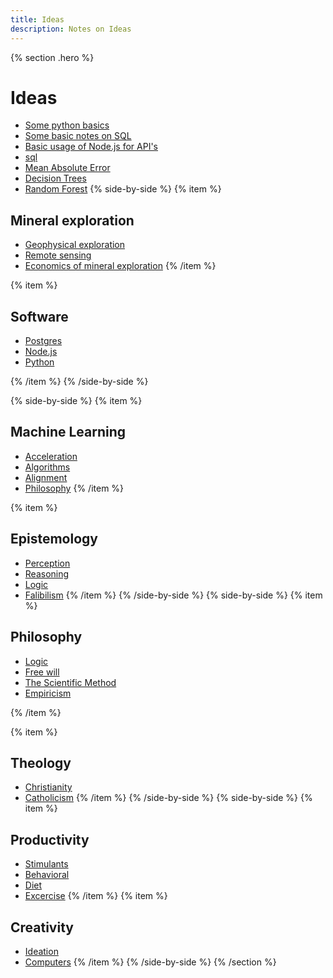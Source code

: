 ```yaml
---
title: Ideas
description: Notes on Ideas
---
```


{% section .hero %}
# Ideas 
- [Some python basics](/notes/ideas/basic-python-technical)
- [Some basic notes on SQL](/notes/ideas/basic-sql-technical)
- [Basic usage of Node.js for API's](/notes/ideas/node-api-basics)
- [sql](/notes/ideas/sql-notes)
- [Mean Absolute Error](/notes/ideas/mean-absolute-error)
- [Decision Trees](/notes/ideas/decision-trees)
- [Random Forest](/notes/ideas/random-forest)
{% side-by-side %}
{% item %}
## Mineral exploration

- [Geophysical exploration](/notes/ideas/minex/geophysical-exploration)
- [Remote sensing](/notes/ideas/minex/remote-sensing)
- [Economics of mineral exploration](/notes/ideas/minex/economics)
{% /item %}

{% item %}
## Software
- [Postgres](/notes/ideas/software/postgres)
- [Node.js](/notes/ideas/software/nodejs)
- [Python](/notes/ideas/software/python)

{% /item %}
{% /side-by-side %}

{% side-by-side %}
{% item %}
## Machine Learning
- [Acceleration](/notes/ideas/machine-learning/acceleration)
- [Algorithms](/notes/ideas/machine-learning/algorithms)
- [Alignment](/notes/ideas/machine-learning/safety)
- [Philosophy](/notes/ideas/machine-learning/philosophy)
{% /item %}

{% item %}
## Epistemology
- [Perception](/notes/ideas/perception)
- [Reasoning](/notes/ideas/reasoning)
- [Logic](/notes/ideas/logic)
- [Falibilism](/notes/ideas/falibilism)
{% /item %}
{% /side-by-side %}
{% side-by-side %}
{% item %}
## Philosophy
- [Logic](/notes/ideas/philosophy/logic)
- [Free will](/notes/ideas/philosophy/free-will)
- [The Scientific Method](/notes/ideas/philosophy/scientific-method)
- [Empiricism](/notes/ideas/philosophy/empiricism)

{% /item %}

{% item %}
## Theology
- [Christianity](/notes/ideas/theology/christianity)
- [Catholicism](/notes/ideas/theology/catholicism)
{% /item %}
{% /side-by-side %}
{% side-by-side %}
{% item %}
## Productivity
- [Stimulants](/notes/ideas/productivity/stimulants)
- [Behavioral](/notes/ideas/productivity/behavioral)
- [Diet](/notes/ideas/productivity/diet)
- [Excercise](/notes/ideas/productivity/excercise)
{% /item %}
{% item %}
## Creativity
- [Ideation](/notes/ideas/creativity/ideation)
- [Computers](/notes/ideas/creativity/computers)
{% /item %}
{% /side-by-side %}
{% /section %}